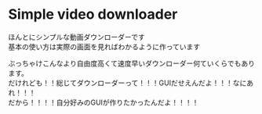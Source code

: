 # Simple video downloader
ほんとにシンプルな動画ダウンローダーです  
基本の使い方は実際の画面を見ればわかるように作っています

ぶっちゃけこんなより自由度高くて速度早いダウンローダー何ていくらでもあります。  
だけれども！！総じてダウンローダーって！！！GUIだせえんだよ！！！なにあれ！！！  
だから！！！！自分好みのGUIが作りたかったんだよ！！！！  
